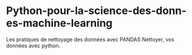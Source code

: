 # Python-pour-la-science-des-donn-es-machine-learning
Les pratiques de nettoyage des données avec PANDAS Nettoyer,  vos données avec python.
